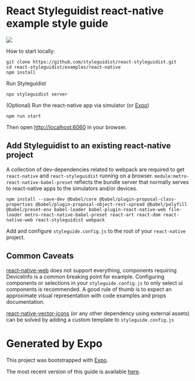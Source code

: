 # React Styleguidist react-native example style guide

![](https://media.giphy.com/media/3ohs4v5loJ50dKw9FK/giphy.gif)

How to start locally:

```
git clone https://github.com/styleguidist/react-styleguidist.git
cd react-styleguidist/examples/react-native
npm install
```

Run Styleguidist

```
npx styleguidist server
```

(Optional) Run the react-native app via simulator (or [Expo](https://expo.io/learn))

```
npm run start
```

Then open [http://localhost:6060](http://localhost:6060) in your browser.

## Add Styleguidist to an existing react-native project

A collection of dev-dependencies related to webpack are required to get `react-native` and `react-styleguidist` running on a browser. `module:metro-react-native-babel-preset` reflects the bundle server that normally serves to react-native apps to the simulators and/or devices.

```
npm install --save-dev @babel/core @babel/plugin-proposal-class-properties @babel/plugin-proposal-object-rest-spread @babel/polyfill @babel/preset-env babel-loader babel-plugin-react-native-web file-loader metro-react-native-babel-preset react-art react-dom react-native-web react-styleguidist webpack
```

Add and configure `styleguide.config.js` to the root of your `react-native` project.

## Common Caveats

[react-native-web](https://github.com/necolas/react-native-web) does not support everything, components requiring DeviceInfo is a common breaking point for example. Configuring components or selections in your `styleguide.config.js` to only select ui components is recommended. A good rule of thumb is to expect an approximate visual representation with code examples and props documentation.

[react-native-vector-icons](https://oblador.github.io/react-native-vector-icons/) (or any other dependency using external assets) can be solved by adding a custom template to `styleguide.config.js`

# Generated by Expo

This project was bootstrapped with [Expo](https://expo.io/).

The most recent version of this guide is available [here](https://expo.io/learn).
